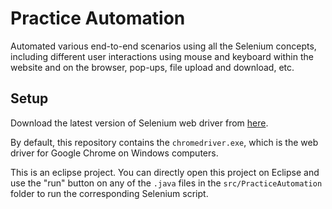 Practice Automation
==

Automated various end-to-end scenarios using all the Selenium concepts, including different user interactions using mouse and keyboard within the website and on the browser, pop-ups, file upload and download, etc.

## Setup
Download the latest version of Selenium web driver from [here](https://www.selenium.dev/downloads/). 

By default, this repository contains the `chromedriver.exe`, which is the web driver for Google Chrome on Windows computers. 

This is an eclipse project. You can directly open this project on Eclipse and use the "run" button on any of the `.java` files in the `src/PracticeAutomation` folder to run the corresponding Selenium script.
